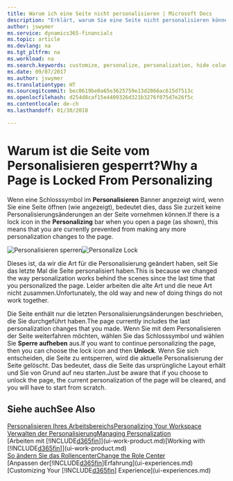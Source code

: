 ```yaml
---
title: Warum ich eine Seite nicht personalisieren | Microsoft Docs
description: "Erklärt, warum Sie eine Seite nicht personalisieren können und was Sie tun können, um sie zu entsperren, sodass Sie sie anpassen können."
author: jswymer
ms.service: dynamics365-financials
ms.topic: article
ms.devlang: na
ms.tgt_pltfrm: na
ms.workload: na
ms.search.keywords: customize, personalize, personalization, hide columns, remove fields, move fields
ms.date: 09/07/2017
ms.author: jswymer
ms.translationtype: HT
ms.sourcegitcommit: bec0619be0a65e3625759e13d2866ac615d7513c
ms.openlocfilehash: d254d8caf15e4409326d321b3276f075d7e26f5c
ms.contentlocale: de-ch
ms.lasthandoff: 01/30/2018

---
```

# <a name="why-a-page-is-locked-from-personalizing"></a><span data-ttu-id="9ae6b-103">Warum ist die Seite vom Personalisieren gesperrt?</span><span class="sxs-lookup"><span data-stu-id="9ae6b-103">Why a Page is Locked From Personalizing</span></span>
<span data-ttu-id="9ae6b-104">Wenn eine Schlosssymbol im **Personalisieren** Banner angezeigt wird, wenn Sie eine Seite öffnen (wie angezeigt), bedeutet dies, dass Sie zurzeit keine Personalisierungsänderungen an der Seite vornehmen können.</span><span class="sxs-lookup"><span data-stu-id="9ae6b-104">If there is a lock icon in the **Personalizing** bar when you open a page (as shown), this means that you are currently prevented from making any more personalization changes to the page.</span></span>

<span data-ttu-id="9ae6b-105">![Personalisieren sperren](media/personalization-locked.png "Personalisieren sperren")</span><span class="sxs-lookup"><span data-stu-id="9ae6b-105">![Personalize Lock](media/personalization-locked.png "Personalize lock")</span></span>

<span data-ttu-id="9ae6b-106">Dieses ist, da wir die Art für die Personalisierung geändert haben, seit Sie das letzte Mal die Seite personalisiert haben.</span><span class="sxs-lookup"><span data-stu-id="9ae6b-106">This is because we changed the way personalization works behind the scenes since the last time that you personalized the page.</span></span> <span data-ttu-id="9ae6b-107">Leider arbeiten die alte Art und die neue Art nicht zusammen.</span><span class="sxs-lookup"><span data-stu-id="9ae6b-107">Unfortunately, the old way and new of doing things do not work together.</span></span>

<span data-ttu-id="9ae6b-108">Die Seite enthält nur die letzten Personalisierungsänderungen beschrieben, die Sie durchgeführt haben.</span><span class="sxs-lookup"><span data-stu-id="9ae6b-108">The page currently includes the last personalization changes that you made.</span></span> <span data-ttu-id="9ae6b-109">Wenn Sie mit dem Personalisieren der Seite weiterfahren möchten, wählen Sie das Schlosssymbol und wählen Sie **Sperre aufheben** aus.</span><span class="sxs-lookup"><span data-stu-id="9ae6b-109">If you want to continue personalizing the page, then you can choose the lock icon and then **Unlock**.</span></span> <span data-ttu-id="9ae6b-110">Wenn Sie sich entscheiden, die Seite zu entsperren, wird die aktuelle Personalisierung der Seite  gelöscht. Das bedeutet, dass die Seite das ursprüngliche Layout erhält und Sie von Grund auf neu starten.</span><span class="sxs-lookup"><span data-stu-id="9ae6b-110">Just be aware that if you choose to unlock the page, the current personalization of the page will be cleared, and you will have to start from scratch.</span></span> 


## <a name="see-also"></a><span data-ttu-id="9ae6b-111">Siehe auch</span><span class="sxs-lookup"><span data-stu-id="9ae6b-111">See Also</span></span>
[<span data-ttu-id="9ae6b-112">Personalisieren Ihres Arbeitsbereichs</span><span class="sxs-lookup"><span data-stu-id="9ae6b-112">Personalizing Your Workspace</span></span>](ui-personalization-manage.md)  
[<span data-ttu-id="9ae6b-113">Verwalten der Personalisierung</span><span class="sxs-lookup"><span data-stu-id="9ae6b-113">Managing Personalization</span></span>](ui-personalization-manage.md)  
<span data-ttu-id="9ae6b-114">[Arbeiten mit [!INCLUDE[d365fin](includes/d365fin_md.md)]](ui-work-product.md)</span><span class="sxs-lookup"><span data-stu-id="9ae6b-114">[Working with [!INCLUDE[d365fin](includes/d365fin_md.md)]](ui-work-product.md)</span></span>  
[<span data-ttu-id="9ae6b-115">So ändern Sie das Rollencenter</span><span class="sxs-lookup"><span data-stu-id="9ae6b-115">Change the Role Center</span></span>](change-role.md)  
<span data-ttu-id="9ae6b-116">[Anpassen der[!INCLUDE[d365fin](includes/d365fin_md.md)]Erfahrung](ui-experiences.md)</span><span class="sxs-lookup"><span data-stu-id="9ae6b-116">[Customizing Your [!INCLUDE[d365fin](includes/d365fin_md.md)] Experience](ui-experiences.md)</span></span>  

